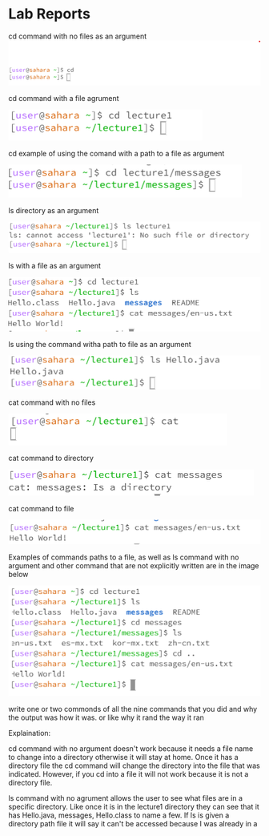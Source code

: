 Lab Reports
===========
cd command with no files as an argument
![Image](cd_NOARG.png)


cd command with a file agrument 

![Image](cd_wfile.png)


cd example of using the comand with a path to a file as argument

![Image](cd_path.png)



ls directory as an argument 

![Image](ls_directory_arg.png)


ls with a file as an argument

![Image](ls2_lab1.PNG)


ls using the command witha path to file as an argument

![Image](ls_file.png)


cat command with no files

![Image](cat_noarg.png)


cat command to directory 

![Image](cat_directory_lab1.PNG)

cat command to file

![Image](cat_lab1.PNG)

Examples of commands paths to a file, as well as ls command with no argument and other command that are not explicitly written are in the image below

![Image](paths.png)

 write one or two commonds of all the nine commands that you did and why the output was how it was. or like why it rand the way it ran

 Explaination:

 cd command with no argument doesn't work because it needs a file name to change into a directory otherwise it will stay at home. Once it has a directory file the cd command will change the directory into the file that was indicated. However, if you cd into a file it will not work because it is not a directory file.

 ls command with no agrument allows the user to see what files are in a specific directory. Like once it is in the lecture1 directory they can see that it has Hello.java, messages, Hello.class to name a few. If ls is given a directory path file it will say it can't be accessed because I was already in a 
 








